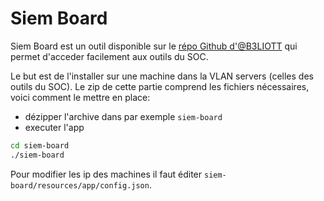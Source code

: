 # Siem Board
Siem Board est un outil disponible sur le [répo Github d'@B3LIOTT](https://github.com/B3LIOTT/siem-board) qui permet d'acceder facilement aux outils du SOC.

Le but est de l'installer sur une machine dans la VLAN servers (celles des outils du SOC). Le zip de cette partie comprend les fichiers nécessaires, voici comment le mettre en place:
- dézipper l'archive dans par exemple `siem-board`
- executer l'app
```bash
cd siem-board
./siem-board
```

Pour modifier les ip des machines il faut éditer `siem-board/resources/app/config.json`.

